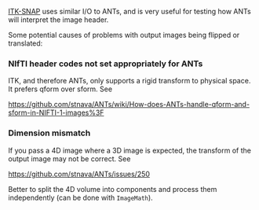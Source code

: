 [ITK-SNAP](http://itksnap.org) uses similar I/O to ANTs, and is very useful for testing how ANTs will interpret the image header.

Some potential causes of problems with output images being flipped or translated:

### NIfTI header codes not set appropriately for ANTs

ITK, and therefore ANTs, only supports a rigid transform to physical space. It prefers qform over sform. See

https://github.com/stnava/ANTs/wiki/How-does-ANTs-handle-qform-and-sform-in-NIFTI-1-images%3F


### Dimension mismatch

If you pass a 4D image where a 3D image is expected, the transform of the output image may not be correct. See

https://github.com/stnava/ANTs/issues/250

Better to split the 4D volume into components and process them independently (can be done with `ImageMath`).